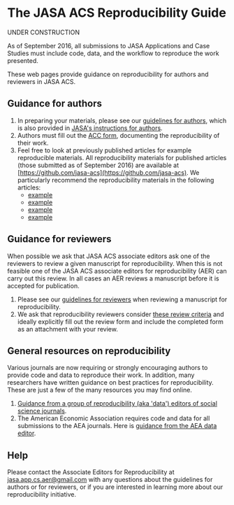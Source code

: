 # The JASA ACS Reproducibility Guide

UNDER CONSTRUCTION

As of September 2016, all submissions to JASA Applications and Case Studies must include code, data, and the workflow to reproduce the work presented.

These  web pages provide guidance on reproducibility for authors and reviewers in JASA ACS. 

## Guidance for authors

1. In preparing your materials, please see our [guidelines for authors](pages/author-guidelines), which is also provided in [JASA's instructions for authors](https://amstat.tandfonline.com/action/authorSubmission?show=instructions&journalCode=uasa20).
2. Authors must fill out the [ACC form](pages/acc.html), documenting the reproducibility of their work. 
3. Feel free to look at previously published articles for example reproducible materials. All reproducibility materials for published articles (those submitted as of September 2016) are available at [https://github.com/jasa-acs](https://github.com/jasa-acs). We particularly recommend the reproducibility materials in the following articles:
   - [example](https://github.com/jasa-acs/Value-of-Information-Sensitivity-Analysis-and-Research-Design-in-Bayesian-Evidence-Synthesis)
   - [example](https://github.com/jasa-acs/Modeling-Bronchiolitis-Incidence-Proportions-in-the-Presence-of-Spatio-Temporal-Uncertainty)
   - [example](https://github.com/jasa-acs/Penalized-and-Constrained-Optimization-An-Application-to-High-Dimensional-Website-Advertising)
   - [example](https://github.com/jasa-acs/Quantile-Function-on-Scalar-Regression-Analysis-for-Distributional-Data)

## Guidance for reviewers

When possible we ask that JASA ACS associate editors ask one of the reviewers to review a given manuscript for reproducibility. When this is not feasible one of the JASA ACS associate editors for reproducibility (AER) can carry out this review. In all cases an AER reviews a manuscript before it is accepted for publication. 

1. Please see our [guidelines for reviewers](pages/reviewer-guidelines) when reviewing a manuscript for reproducibility.
2. We ask that reproducibility reviewers consider [these review criteria](pages/review-form) and ideally explicitly fill out the review form and include the completed form as an attachment with your review.

## General resources on reproducibility

Various journals are now requiring or strongly encouraging authors to provide code and data to reproduce their work. In addition, many researchers have written guidance on best practices for reproducibility. These are just a few of the many resources you may find online.

1. [Guidance from a group of reproducibility (aka 'data') editors of social science journals](https://social-science-data-editors.github.io/guidance).
2. The American Economic Association requires code and data for all submissions to the AEA journals. Here is [guidance from the AEA data editor](https://aeadataeditor.github.io/aea-de-guidance).

## Help

Please contact the Associate Editors for Reproducibility at [jasa.app.cs.aer@gmail.com](mailto:jasa.app.cs.aer@gmail.com) with any questions about the guidelines for authors or for reviewers, or if you are interested in learning more about our reproducibility initiative.
